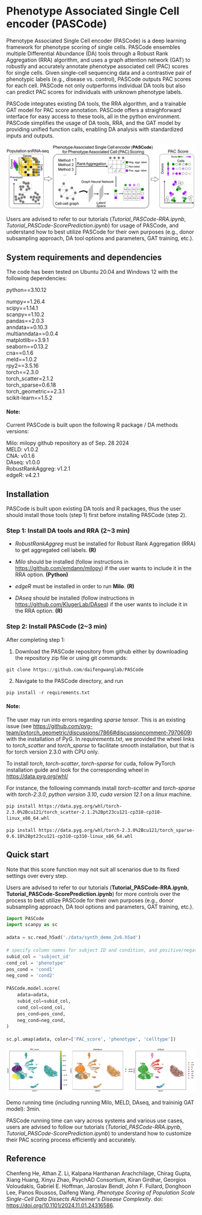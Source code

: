 # Phenotype Associated Single Cell encoder (PASCode)

Phenotype Associated Single Cell encoder (PASCode) is a deep learning framework for phenotype scoring of single cells. PASCode ensembles multiple Differential Abundance (DA) tools through a Robust Rank Aggregation (RRA) algorithm, and uses a graph attention network (GAT) to robustly and accurately annotate phenotype associated cell (PAC) scores for single cells. Given single-cell sequencing data and a contrastive pair of phenotypic labels (e.g., disease vs. control), PASCode outputs PAC scores for each cell. PASCode not only outperforms individual DA tools but also can predict PAC scores for individuals with unknown phenotype labels.

PASCode integrates existing DA tools, the RRA algorithm, and a trainable GAT model for PAC score annotation. PASCode offers a straighforward interface for easy access to these tools, all in the python environment. PASCode simplifies the usage of DA tools, RRA, and the GAT model by providing unified function calls, enabling DA analysis with standardized inputs and outputs.

![flowchart](./images/flowchart.png)

Users are advised to refer to our tutorials (*Tutorial_PASCode-RRA.ipynb*, *Tutorial_PASCode-ScorePrediction.ipynb*) for usage of PASCode, and understand how to best utilize PASCode for their own purposes (e.g., donor subsampling approach, DA tool options and parameters, GAT training, etc.).

## System requirements and dependencies
The code has been tested on Ubuntu 20.04 and Windows 12 with the following dependencies:

python==3.10.12

numpy==1.26.4\
scipy==1.14.1\
scanpy==1.10.2\
pandas==2.0.3\
anndata==0.10.3\
multianndata==0.0.4\
matplotlib==3.9.1\
seaborn==0.13.2\
cna==0.1.6\
meld==1.0.2\
rpy2==3.5.16\
torch==2.3.0\
torch_scatter=2.1.2\
torch_sparse=0.6.18\
torch_geometric==2.3.1\
scikit-learn==1.5.2

#### Note:
Current PASCode is built upon the following R package / DA methods versions:

Milo: milopy github repository as of Sep. 28 2024 \
MELD: v1.0.2 \
CNA: v0.1.6 \
DAseq: v1.0.0 \
RobustRankAggreg: v1.2.1 \
edgeR: v4.2.1

## Installation

PASCode is built upon existing DA tools and R packages, thus the user should install those tools (step 1) first before installing PASCode (step 2).

### Step 1: Install DA tools and RRA (2~3 min)

- *RobustRankAggreg* must be installed for Robust Rank Aggregation (RRA) to get aggregated cell labels. **(R)**

- *Milo* should be installed (follow instructions in https://github.com/emdann/milopy) if the user wants to include it in the RRA option. **(Python)**

- *edgeR* must be installed in order to run **Milo**. **(R)**

- *DAseq* should be installed (follow instructions in https://github.com/KlugerLab/DAseq) if the user wants to include it in the RRA option. **(R)**

### Step 2: Install PASCode (2~3 min)

After completing step 1:

1) Download the PASCode repository from github either by downloading the repository zip file or using git commands:
```python
git clone https://github.com/daifengwanglab/PASCode
```

2) Navigate to the PASCode directory, and run
```
pip install -r requirements.txt
```

#### Note:
The user may run into errors regarding *sparse tensor*. This is an existing issue (see https://github.com/pyg-team/pytorch_geometric/discussions/7866#discussioncomment-7970609) with the installation of PyG. In *requirements.txt*, we provided the wheel links to *torch_scatter* and *torch_sparse* to facilitate smooth installation, but that is for torch version 2.3.0 with CPU only.

To install *torch*, *torch-scatter*, *torch-sparse* for cuda, follow PyTorch installation guide and look for the corresponding wheel in https://data.pyg.org/whl/

For instance, the following commands install *torch-scatter* and *torch-sparse* with *torch-2.3.0*, *python version 3.10*, *cuda version 12.1* on a *linux* machine.
```
pip install https://data.pyg.org/whl/torch-2.3.0%2Bcu121/torch_scatter-2.1.2%2Bpt23cu121-cp310-cp310-linux_x86_64.whl

pip install https://data.pyg.org/whl/torch-2.3.0%2Bcu121/torch_sparse-0.6.18%2Bpt23cu121-cp310-cp310-linux_x86_64.whl
```

## Quick start

Note that this score function may not suit all scenarios due to its fixed settings over every step.

Users are advised to refer to our tutorials (**Tutorial_PASCode-RRA.ipynb**, **Tutorial_PASCode-ScorePrediction.ipynb**) for more controls over the process to best utilize PASCode for their own purposes (e.g., donor subsampling approach, DA tool options and parameters, GAT training, etc.).

```python
import PASCode
import scanpy as sc

adata = sc.read_h5ad('./data/synth_demo_2v6.h5ad')

# specify column names for subject ID and condition, and positive/negative conditions
subid_col = 'subject_id' 
cond_col = 'phenotype'
pos_cond = 'cond1'
neg_cond = 'cond2'

PASCode.model.score(
    adata=adata,
    subid_col=subid_col,
    cond_col=cond_col,
    pos_cond=pos_cond,
    neg_cond=neg_cond,
)

sc.pl.umap(adata, color=['PAC_score', 'phenotype', 'celltype'])
```

![demo_plot](./images/demo_plot.png)

Demo running time (including running Milo, MELD, DAseq, and traininig GAT model): 3min.

PASCode running time can vary across systems and various use cases, users are advised to follow our tutorials (*Tutorial_PASCode-RRA.ipynb*, *Tutorial_PASCode-ScorePrediction.ipynb*) to understand how to customize their PAC scoring process efficiently and accurately.

## Reference

Chenfeng He, Athan Z. Li, Kalpana Hanthanan Arachchilage, Chirag Gupta, Xiang Huang, Xinyu Zhao, PsychAD Consortium, Kiran Girdhar, Georgios Voloudakis, Gabriel E. Hoffman, Jaroslav Bendl, John F. Fullard, Donghoon Lee, Panos Roussos,  Daifeng Wang. *Phenotype Scoring of Population Scale Single-Cell Data Dissects Alzheimer's Disease Complexity*. doi: https://doi.org/10.1101/2024.11.01.24316586.
